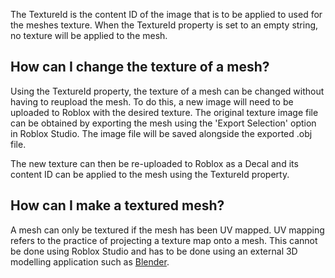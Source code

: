 The TextureId is the content ID of the image that is to be applied to used for the meshes texture. When the TextureId property is set to an empty string, no texture will be applied to the mesh.

## How can I change the texture of a mesh?

Using the TextureId property, the texture of a mesh can be changed without having to reupload the mesh. To do this, a new image will need to be uploaded to Roblox with the desired texture. The original texture image file can be obtained by exporting the mesh using the 'Export Selection' option in Roblox Studio. The image file will be saved alongside the exported .obj file.

The new texture can then be re-uploaded to Roblox as a Decal and its content ID can be applied to the mesh using the TextureId property.

## How can I make a textured mesh?

A mesh can only be textured if the mesh has been UV mapped. UV mapping refers to the practice of projecting a texture map onto a mesh. This cannot be done using Roblox Studio and has to be done using an external 3D modelling application such as [Blender][1].

[1]: https://www.blender.org/